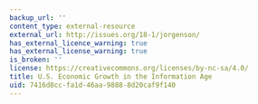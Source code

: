 ```yaml
---
backup_url: ''
content_type: external-resource
external_url: http://issues.org/18-1/jorgenson/
has_external_licence_warning: true
has_external_license_warning: true
is_broken: ''
license: https://creativecommons.org/licenses/by-nc-sa/4.0/
title: U.S. Economic Growth in the Information Age
uid: 7416d8cc-fa1d-46aa-9888-8d20caf9f140
---
```

